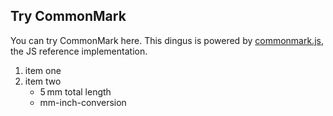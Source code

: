 ## Try CommonMark

You can try CommonMark here.  This dingus is powered by
[commonmark.js](https://github.com/jgm/commonmark.js), the
JS	reference implementation.

1. item one
2. item two
   - 5 mm total length
   - mm-inch-conversion

